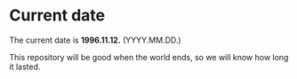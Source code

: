 # Current date

The current date is **1996.11.12.** (YYYY.MM.DD.)

This repository will be good when the world ends, so we will know how long it lasted.